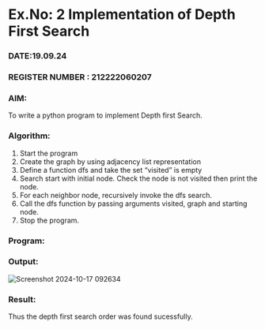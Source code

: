 # Ex.No: 2  Implementation of Depth First Search
### DATE:19.09.24                                                                          
### REGISTER NUMBER : 212222060207
### AIM: 
To write a python program to implement Depth first Search. 
### Algorithm:
1. Start the program
2. Create the graph by using adjacency list representation
3. Define a function dfs and take the set “visited” is empty 
4. Search start with initial node. Check the node is not visited then print the node.
5. For each neighbor node, recursively invoke the dfs search.
6. Call the dfs function by passing arguments visited, graph and starting node.
7. Stop the program.
### Program:











### Output:
![Screenshot 2024-10-17 092634](https://github.com/user-attachments/assets/bcd5e811-8279-457a-9ef4-cca67ce410e6)





### Result:
Thus the depth first search order was found sucessfully.
